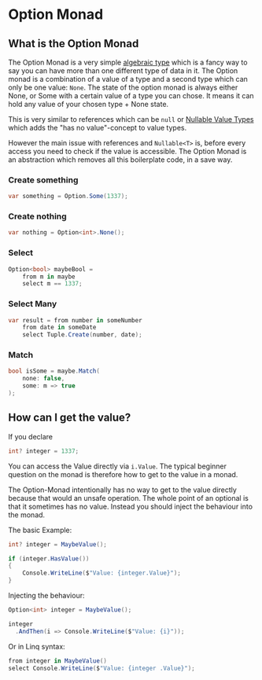 # Option Monad

## What is the Option Monad

The Option Monad is a very simple [algebraic type](https://en.wikipedia.org/wiki/Algebraic_data_type) which is a fancy way to say you can have more than one different type of data in it. The Option monad is a combination of a value of a type and a second type which can only be one value: `None`. The state of the option monad is always either None, or Some with a certain value of a type you can chose. It means it can hold any value of your chosen type + None state.

This is very similar to references which can be `null` or [Nullable Value Types](https://docs.microsoft.com/en-us/dotnet/csharp/language-reference/builtin-types/nullable-value-types) which adds the "has no value"-concept to value types.

However the main issue with references and `Nullable<T>` is, before every access you need to check if the value is accessible. The Option Monad is an abstraction which removes all this boilerplate code, in a save way.

### Create something

```csharp
var something = Option.Some(1337);
```

### Create nothing

```csharp
var nothing = Option<int>.None();
```

### Select

```csharp
Option<bool> maybeBool =
    from m in maybe
    select m == 1337;
```

### Select Many

```csharp
var result = from number in someNumber
    from date in someDate
    select Tuple.Create(number, date);
```

### Match

```csharp
bool isSome = maybe.Match(
    none: false,
    some: m => true
);
```

## How can I get the value?

If you declare

```cs
int? integer = 1337;
```

You can access the Value directly via `i.Value`. The typical beginner question on the monad is therefore how to get to the value in a monad.

The Option-Monad intentionally has no way to get to the value directly because that would an unsafe operation. The whole point of an optional is that it sometimes has no value. Instead you should inject the behaviour into the monad.

The basic Example:

```cs
int? integer = MaybeValue();

if (integer.HasValue())
{
    Console.WriteLine($"Value: {integer.Value}");
}
```

Injecting the behaviour:

```cs
Option<int> integer = MaybeValue();

integer
  .AndThen(i => Console.WriteLine($"Value: {i}"));
```

Or in Linq syntax:

```cs
from integer in MaybeValue()
select Console.WriteLine($"Value: {integer .Value}");
```

